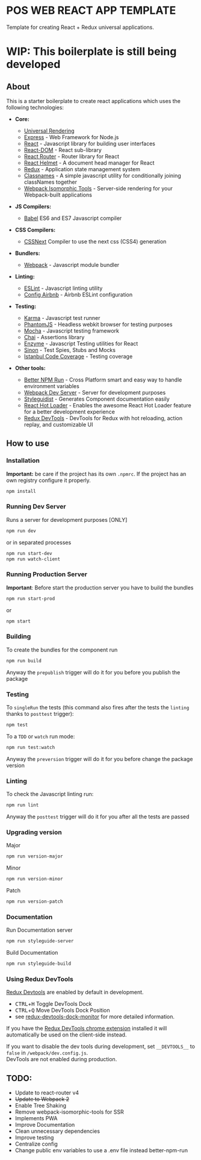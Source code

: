 # POS WEB REACT APP TEMPLATE

Template for creating React + Redux universal applications.

# WIP: This boilerplate is still being developed

## About

This is a starter boilerplate to create react applications which uses the following technologies:

  * **Core:**
    * [Universal Rendering](https://medium.com/@mjackson/universal-javascript-4761051b7ae9#.47esoqjsl)
    * [Express](http://expressjs.com/) - Web Framework for Node.js
    * [React](https://facebook.github.io/react/) - Javascript library for building user interfaces 
    * [React-DOM](https://facebook.github.io/react/) - React sub-library
    * [React Router](https://github.com/ReactTraining/react-router) - Router library for React
    * [React Helmet](https://github.com/nfl/react-helmet) - A document head manager for React
    * [Redux](http://redux.js.org/) - Application state management system
    * [Classnames](https://github.com/JedWatson/classnames) - A simple javascript utility for conditionally joining classNames together
    * [Webpack Isomorphic Tools](https://github.com/halt-hammerzeit/webpack-isomorphic-tools) - Server-side rendering for your Webpack-built applications
  
  * **JS Compilers:**
    * [Babel](https://babeljs.io/) ES6 and ES7 Javascript compiler
  
  * **CSS Compilers:**
    * [CSSNext](http://cssnext.io/) Compiler to use the next css (CSS4) generation

  * **Bundlers:**  
    * [Webpack](https://webpack.github.io/) - Javascript module bundler

  * **Linting:**
    * [ESLint](http://eslint.org/) - Javascript linting utility
    * [Config Airbnb](https://github.com/airbnb/javascript) - Airbnb ESLint configuration

  * **Testing:**
    * [Karma](https://karma-runner.github.io/1.0/index.html) - Javascript test runner
    * [PhantomJS](http://phantomjs.org/) - Headless webkit browser for testing purposes
    * [Mocha](https://mochajs.org/) - Javascript testing framework
    * [Chai](http://chaijs.com/) - Assertions library
    * [Enzyme](https://github.com/airbnb/enzyme) - Javascript Testing utilities for React
    * [Sinon](http://sinonjs.org/) - Test Spies, Stubs and Mocks
    * [Istanbul Code Coverage]() - Testing coverage
  
  * **Other tools:**
    * [Better NPM Run](https://github.com/benoror/better-npm-run) - Cross Platform smart and easy way to handle environment variables
    * [Webpack Dev Server](https://github.com/webpack/webpack-dev-server) - Server for development purposes
    * [Styleguidist](https://github.com/styleguidist/react-styleguidist) - Generates Component documentation easily
    * [React Hot Loader](https://github.com/gaearon/react-hot-loader) - Enables the awesome React Hot Loader feature for a better development experience
    * [Redux DevTools](https://github.com/gaearon/redux-devtools) - DevTools for Redux with hot reloading, action replay, and customizable UI
  
## How to use

### Installation

**Important:** be care if the project has its own `.npmrc`. If the project has an own registry
configure it properly.

```bash
npm install
```

### Running Dev Server

Runs a server for development purposes [ONLY]

```bash
npm run dev
```

or in separated processes
```bash
npm run start-dev
npm run watch-client
```

### Running Production Server

**Important**: Before start the production server you have to build the bundles

```bash
npm run start-prod
```

or
```bash
npm start
```

### Building

To create the bundles for the component run

```bash
npm run build
```

Anyway the `prepublish` trigger will do it for you before you publish the package

### Testing

To `singleRun` the tests
(this command also fires after the tests the `linting` thanks to `posttest` trigger):

```bash
npm test
```

To a `TDD` or `watch` run mode:

```bash
npm run test:watch
```

Anyway the `preversion` trigger will do it for you before change the package version

### Linting

To check the Javascript linting run:

```bash
npm run lint
```

Anyway the `posttest` trigger will do it for you after all the tests are passed

### Upgrading version

Major

```bash
npm run version-major
```

Minor

```bash
npm run version-minor
```

Patch

```bash
npm run version-patch
```

### Documentation

Run Documentation server

```bash
npm run styleguide-server
```

Build Documentation

```bash
npm run styleguide-build
```

### Using Redux DevTools

[Redux Devtools](https://github.com/gaearon/redux-devtools) are enabled by default in development.

- <kbd>CTRL</kbd>+<kbd>H</kbd> Toggle DevTools Dock
- <kbd>CTRL</kbd>+<kbd>Q</kbd> Move DevTools Dock Position
- see [redux-devtools-dock-monitor](https://github.com/gaearon/redux-devtools-dock-monitor) for more detailed information.

If you have the 
[Redux DevTools chrome extension](https://chrome.google.com/webstore/detail/redux-devtools/lmhkpmbekcpmknklioeibfkpmmfibljd) installed it will automatically be used on the client-side instead.

If you want to disable the dev tools during development, set `__DEVTOOLS__` to `false` in `/webpack/dev.config.js`.  
DevTools are not enabled during production.


## TODO:

- Update to react-router v4
- ~~Update to Webpack 2~~
- Enable Tree Shaking
- Remove webpack-isomorphic-tools for SSR
- Implements PWA
- Improve Documentation
- Clean unnecessary dependencies
- Improve testing
- Centralize config
- Change public env variables to use a .env file instead better-npm-run
